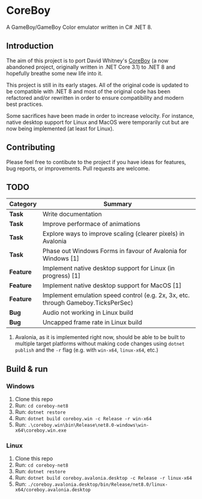 # CoreBoy

A GameBoy/GameBoy Color emulator written in C# .NET 8.

## Introduction

The aim of this project is to port David Whitney's
[CoreBoy](https://github.com/davidwhitney/CoreBoy) (a now abandoned project,
originally written in .NET Core 3.1) to .NET 8 and hopefully breathe some new
life into it.

This project is still in its early stages. All of the original code is updated
to be compatible with .NET 8 and most of the original code has been refactored
and/or rewritten in order to ensure compatibility and modern best practices.

Some sacrifices have been made in order to increase velocity. For instance,
native desktop support for Linux and MacOS were temporarily cut but are now
being implemented (at least for Linux).

## Contributing

Please feel free to contibute to the project if you have ideas for features,
bug reports, or improvements. Pull requests are welcome.

## TODO

| Category    | Summary                                                                           |
| ----------- | --------------------------------------------------------------------------------- |
| **Task**    | Write documentation                                                               |
| **Task**    | Improve performace of animations                                                  |
| **Task**    | Explore ways to improve scaling (clearer pixels) in Avalonia                      |
| **Task**    | Phase out Windows Forms in favour of Avalonia for Windows [1]                     |
| **Feature** | Implement native desktop support for Linux (in progress) [1]                      |
| **Feature** | Implement native desktop support for MacOS [1]                                    |
| **Feature** | Implement emulation speed control (e.g. 2x, 3x, etc. through Gameboy.TicksPerSec) |
| **Bug**     | Audio not working in Linux build                                                  |
| **Bug**     | Uncapped frame rate in Linux build                                                |

1. Avalonia, as it is implemented right now, should be able to be built to
multiple target platforms without making code changes using `dotnet publish`
and the `-r` flag (e.g. with `win-x64`, `linux-x64`, etc.)

## Build & run

### Windows

1. Clone this repo
2. Run: `cd coreboy-net8`
3. Run: `dotnet restore`
4. Run: `dotnet build coreboy.win -c Release -r win-x64`
5. Run: `.\coreboy.win\bin\Release\net8.0-windows\win-x64\coreboy.win.exe`

### Linux

1. Clone this repo
2. Run: `cd coreboy-net8`
3. Run: `dotnet restore`
4. Run: `dotnet build coreboy.avalonia.desktop -c Release -r linux-x64`
5. Run: `./coreboy.avalonia.desktop/bin/Release/net8.0/linux-x64/coreboy.avalonia.desktop`

